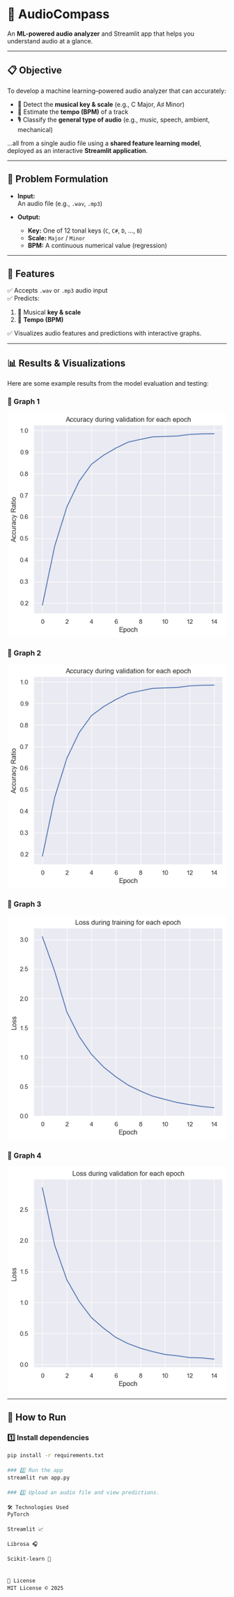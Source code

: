 # 🎵 AudioCompass

An **ML-powered audio analyzer** and Streamlit app that helps you understand audio at a glance.

---

## 📋 Objective

To develop a machine learning–powered audio analyzer that can accurately:

- 🎼 Detect the **musical key & scale** (e.g., C Major, A♯ Minor)
- 🎵 Estimate the **tempo (BPM)** of a track
- 🎙️ Classify the **general type of audio** (e.g., music, speech, ambient, mechanical)

…all from a single audio file using a **shared feature learning model**, deployed as an interactive **Streamlit application**.

---

## 🧩 Problem Formulation

- **Input:**  
  An audio file (e.g., `.wav`, `.mp3`)

- **Output:**
  - **Key:** One of 12 tonal keys (`C`, `C#`, `D`, …, `B`)
  - **Scale:** `Major` / `Minor`
  - **BPM:** A continuous numerical value (regression)

---

## 🚀 Features

✅ Accepts `.wav` or `.mp3` audio input  
✅ Predicts:
  1. 🎼 Musical **key & scale**
  2. 🎵 **Tempo (BPM)**
  
✅ Visualizes audio features and predictions with interactive graphs.

---

## 📊 Results & Visualizations

Here are some example results from the model evaluation and testing:

### 🔷 Graph 1
![Graph 1](readme_graphs/graph_1.png)

### 🔷 Graph 2
![Graph 2](readme_graphs/graph_2.png)

### 🔷 Graph 3
![Graph 3](readme_graphs/graph_3.png)

### 🔷 Graph 4
![Graph 4](readme_graphs/graph_4.png)

---

## 📂 How to Run

### 1️⃣ Install dependencies
```bash
pip install -r requirements.txt

### 2️⃣ Run the app
streamlit run app.py

### 3️⃣ Upload an audio file and view predictions.

🛠️ Technologies Used
PyTorch

Streamlit 📈

Librosa 🎧

Scikit-learn 🔬


📄 License
MIT License © 2025

